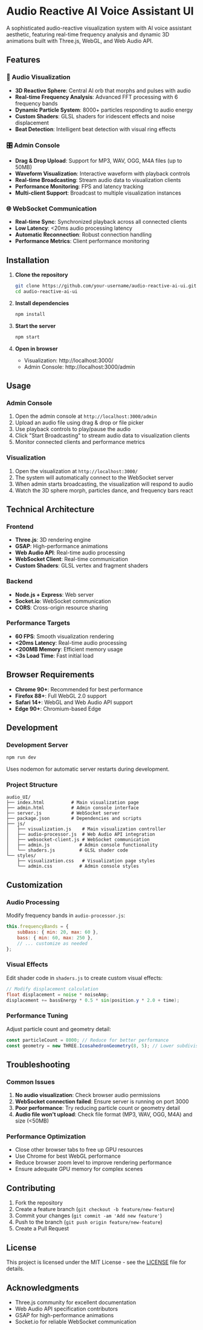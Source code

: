 # Audio Reactive AI Voice Assistant UI

A sophisticated audio-reactive visualization system with AI voice assistant aesthetic, featuring real-time frequency analysis and dynamic 3D animations built with Three.js, WebGL, and Web Audio API.

## Features

### 🎵 Audio Visualization
- **3D Reactive Sphere**: Central AI orb that morphs and pulses with audio
- **Real-time Frequency Analysis**: Advanced FFT processing with 6 frequency bands
- **Dynamic Particle System**: 8000+ particles responding to audio energy
- **Custom Shaders**: GLSL shaders for iridescent effects and noise displacement
- **Beat Detection**: Intelligent beat detection with visual ring effects

### 🎛️ Admin Console
- **Drag & Drop Upload**: Support for MP3, WAV, OGG, M4A files (up to 50MB)
- **Waveform Visualization**: Interactive waveform with playback controls
- **Real-time Broadcasting**: Stream audio data to visualization clients
- **Performance Monitoring**: FPS and latency tracking
- **Multi-client Support**: Broadcast to multiple visualization instances

### 🌐 WebSocket Communication
- **Real-time Sync**: Synchronized playback across all connected clients
- **Low Latency**: <20ms audio processing latency
- **Automatic Reconnection**: Robust connection handling
- **Performance Metrics**: Client performance monitoring

## Installation

1. **Clone the repository**
   ```bash
   git clone https://github.com/your-username/audio-reactive-ai-ui.git
   cd audio-reactive-ai-ui
   ```

2. **Install dependencies**
   ```bash
   npm install
   ```

3. **Start the server**
   ```bash
   npm start
   ```

4. **Open in browser**
   - Visualization: http://localhost:3000/
   - Admin Console: http://localhost:3000/admin

## Usage

### Admin Console
1. Open the admin console at `http://localhost:3000/admin`
2. Upload an audio file using drag & drop or file picker
3. Use playback controls to play/pause the audio
4. Click "Start Broadcasting" to stream audio data to visualization clients
5. Monitor connected clients and performance metrics

### Visualization
1. Open the visualization at `http://localhost:3000/`
2. The system will automatically connect to the WebSocket server
3. When admin starts broadcasting, the visualization will respond to audio
4. Watch the 3D sphere morph, particles dance, and frequency bars react

## Technical Architecture

### Frontend
- **Three.js**: 3D rendering engine
- **GSAP**: High-performance animations
- **Web Audio API**: Real-time audio processing
- **WebSocket Client**: Real-time communication
- **Custom Shaders**: GLSL vertex and fragment shaders

### Backend
- **Node.js + Express**: Web server
- **Socket.io**: WebSocket communication
- **CORS**: Cross-origin resource sharing

### Performance Targets
- **60 FPS**: Smooth visualization rendering
- **<20ms Latency**: Real-time audio processing
- **<200MB Memory**: Efficient memory usage
- **<3s Load Time**: Fast initial load

## Browser Requirements

- **Chrome 90+**: Recommended for best performance
- **Firefox 88+**: Full WebGL 2.0 support
- **Safari 14+**: WebGL and Web Audio API support
- **Edge 90+**: Chromium-based Edge

## Development

### Development Server
```bash
npm run dev
```
Uses nodemon for automatic server restarts during development.

### Project Structure
```
audio_UI/
├── index.html          # Main visualization page
├── admin.html          # Admin console interface
├── server.js           # WebSocket server
├── package.json        # Dependencies and scripts
├── js/
│   ├── visualization.js    # Main visualization controller
│   ├── audio-processor.js  # Web Audio API integration
│   ├── websocket-client.js # WebSocket communication
│   ├── admin.js           # Admin console functionality
│   └── shaders.js         # GLSL shader code
└── styles/
    ├── visualization.css   # Visualization page styles
    └── admin.css          # Admin console styles
```

## Customization

### Audio Processing
Modify frequency bands in `audio-processor.js`:
```javascript
this.frequencyBands = {
    subBass: { min: 20, max: 60 },
    bass: { min: 60, max: 250 },
    // ... customize as needed
};
```

### Visual Effects
Edit shader code in `shaders.js` to create custom visual effects:
```glsl
// Modify displacement calculation
float displacement = noise * noiseAmp;
displacement += bassEnergy * 0.5 * sin(position.y * 2.0 + time);
```

### Performance Tuning
Adjust particle count and geometry detail:
```javascript
const particleCount = 8000; // Reduce for better performance
const geometry = new THREE.IcosahedronGeometry(8, 5); // Lower subdivision
```

## Troubleshooting

### Common Issues
1. **No audio visualization**: Check browser audio permissions
2. **WebSocket connection failed**: Ensure server is running on port 3000
3. **Poor performance**: Try reducing particle count or geometry detail
4. **Audio file won't upload**: Check file format (MP3, WAV, OGG, M4A) and size (<50MB)

### Performance Optimization
- Close other browser tabs to free up GPU resources
- Use Chrome for best WebGL performance
- Reduce browser zoom level to improve rendering performance
- Ensure adequate GPU memory for complex scenes

## Contributing

1. Fork the repository
2. Create a feature branch (`git checkout -b feature/new-feature`)
3. Commit your changes (`git commit -am 'Add new feature'`)
4. Push to the branch (`git push origin feature/new-feature`)
5. Create a Pull Request

## License

This project is licensed under the MIT License - see the [LICENSE](LICENSE) file for details.

## Acknowledgments

- Three.js community for excellent documentation
- Web Audio API specification contributors
- GSAP for high-performance animations
- Socket.io for reliable WebSocket communication